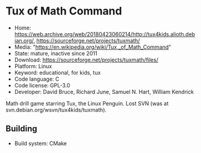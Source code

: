# Tux of Math Command

- Home: https://web.archive.org/web/20180423060214/http://tux4kids.alioth.debian.org/, https://sourceforge.net/projects/tuxmath/
- Media: "https://en.wikipedia.org/wiki/Tux,_of_Math_Command"
- State: mature, inactive since 2011
- Download: https://sourceforge.net/projects/tuxmath/files/
- Platform: Linux
- Keyword: educational, for kids, tux
- Code language: C
- Code license: GPL-3.0
- Developer: David Bruce, Richard June, Samuel N. Hart, William Kendrick

Math drill game starring Tux, the Linux Penguin.
Lost SVN (was at svn.debian.org/wsvn/tux4kids/tuxmath).

## Building

- Build system: CMake
